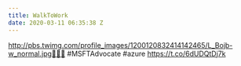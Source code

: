 ```yaml
---
title: WalkToWork
date: 2020-03-11 06:35:38 Z
---
```


 http://pbs.twimg.com/profile_images/1200120832414142465/L_Bojb-w_normal.jpg👏👏👏 #MSFTAdvocate #azure https://t.co/6dUDQtDj7k